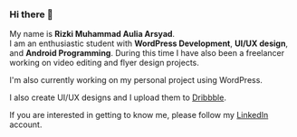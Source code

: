 ### Hi there 👋

My name is **Rizki Muhammad Aulia Arsyad**.\
I am an enthusiastic student with **WordPress Development**, **UI/UX design**, and **Android Programming**.
During this time I have also been a freelancer working on video editing and flyer design projects.

I'm also currently working on my personal project using WordPress.

I also create UI/UX designs and I upload them to
[Dribbble](https://dribbble.com/rzkarsyad).

If you are interested in getting to know me, please follow my [LinkedIn](https://www.linkedin.com/in/rzkarsyad/) account.


<!--
**rzkarsyad/rzkarsyad** is a ✨ _special_ ✨ repository because its `README.md` (this file) appears on your GitHub profile.

Here are some ideas to get you started:

- 🔭 I’m currently working on ...
- 🌱 I’m currently learning ...
- 👯 I’m looking to collaborate on ...
- 🤔 I’m looking for help with ...
- 💬 Ask me about ...
- 📫 How to reach me: ...
- 😄 Pronouns: ...
- ⚡ Fun fact: ...
-->
